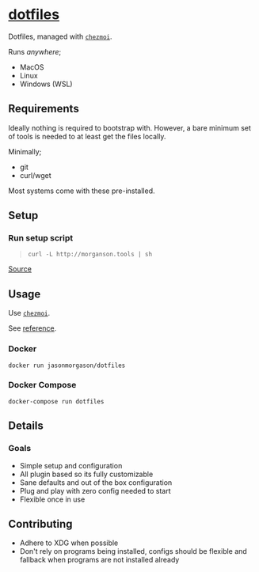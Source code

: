 # [dotfiles](https://jasonmorganson.github.io/dotfiles)

Dotfiles, managed with [`chezmoi`](https://github.com/twpayne/chezmoi).

Runs _anywhere_;
- MacOS
- Linux
- Windows (WSL)

## Requirements ##

Ideally nothing is required to bootstrap with. However, a bare minimum set of tools is needed to at least get the files locally. 

Minimally;
- git
- curl/wget

Most systems come with these pre-installed.

## Setup ##

### Run setup script ###
> `curl -L http://morganson.tools | sh`

[Source](https://gist.github.com/jasonmorganson/8a6fae35533bba8594a3e05e0bbe2f4d)

## Usage ##

Use [`chezmoi`](https://github.com/twpayne/chezmoi).

See [reference](https://www.chezmoi.io/docs/reference/).

### Docker ###

`docker run jasonmorgason/dotfiles`

### Docker Compose ###

`docker-compose run dotfiles`

## Details ##

### Goals ###
- Simple setup and configuration
- All plugin based so its fully customizable
- Sane defaults and out of the box configuration
- Plug and play with zero config needed to start
- Flexible once in use

## Contributing ##

- Adhere to XDG when possible
- Don't rely on programs being installed, configs should be flexible and fallback when programs are not installed already